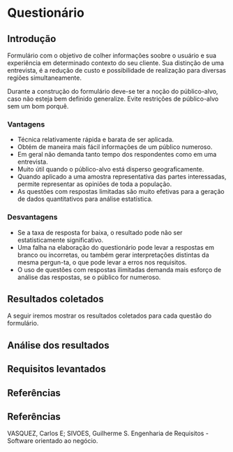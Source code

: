 # Questionário

## Introdução

Formulário com o objetivo de colher informações soobre o usuário e sua experiência em determinado contexto do seu cliente. Sua distinção de uma entrevista, é a redução de custo e possibilidade de realização para diversas regiões simultaneamente.

Durante a construção do formulário deve-se ter a noção do público-alvo, caso não esteja bem definido generalize. Evite restrições de público-alvo sem um bom porquê.

### Vantagens

- Técnica relativamente rápida e barata de ser aplicada.
- Obtém de maneira mais fácil informações de um público numeroso.
- Em geral não demanda tanto tempo dos respondentes como em uma entrevista.
- Muito útil quando o público-alvo está disperso geograficamente.
- Quando aplicado a uma amostra representativa das partes interessadas, permite representar as opiniões de toda a população.
- As questões com respostas limitadas são muito efetivas para a geração de dados quantitativos para análise estatística.

### Desvantagens

- Se a taxa de resposta for baixa, o resultado pode não ser estatisticamente significativo.
- Uma falha na elaboração do questionário pode levar a respostas em branco ou incorretas, ou também gerar interpretações distintas da mesma pergun-ta, o que pode levar a erros nos requisitos.
- O uso de questões com respostas ilimitadas demanda mais esforço de análise das respostas, se o público for numeroso.

## Resultados coletados

A seguir iremos mostrar os resultados coletados para cada questão do formulário.

<!-- Questões aqui -->

## Análise dos resultados

## Requisitos levantados

## Referências

## Referências

VASQUEZ, Carlos E; SIVOES, Guilherme S. Engenharia de Requisitos - Software orientado ao negócio.
